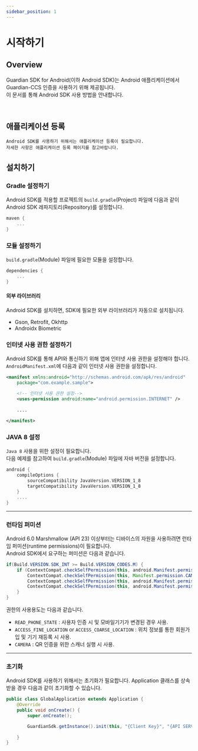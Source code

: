 ```yaml
---
sidebar_position: 1
---
```


# 시작하기

## Overview

Guardian SDK for Android(이하 Android SDK)는 Android 애플리케이션에서 Guardian-CCS 인증을 사용하기 위해 제공됩니다.  
이 문서를 통해 Android SDK 사용 방법을 안내합니다.

<br/>

## 애플리케이션 등록
```
Android SDK를 사용하기 위해서는 애플리케이션 등록이 필요합니다.   
자세한 사항은 애플리케이션 등록 페이지를 참고바랍니다.
```

## 설치하기

### Gradle 설정하기
Android SDK를 적용할 프로젝트의 `build.gradle`(Project) 파일에 다음과 같이 Android SDK 레파지토리(Repository)를 설정합니다.

```gradle
maven { 
    ...
}
```

### 모듈 설정하기
`build.gradle`(Module) 파일에 필요한 모듈을 설정합니다.

```gradle
dependencies {
    ...
}
```

#### 외부 라이브러리
Android SDK를 설치하면, SDK에 필요한 외부 라이브러리가 자동으로 설치됩니다.

- Gson, Retrofit, Okhttp
- Androidx Biometric

### 인터넷 사용 권한 설정하기
Android SDK를 통해 API와 통신하기 위해 앱에 인터넷 사용 권한을 설정해야 합니다.   
`AndroidManifest.xml`에 다음과 같이 인터넷 사용 권한을 설정합니다.

```xml
<manifest xmlns:android="http://schemas.android.com/apk/res/android"
    package="com.example.sample">

    <!-- 인터넷 사용 권한 설정-->
    <uses-permission android:name="android.permission.INTERNET" />
    
    ....
    
</manifest>
```

### JAVA 8 설정
`Java 8` 사용을 위한 설정이 필요합니다.   
다음 예제를 참고하여 `build.gradle`(Module) 파일에 자바 버전을 설정합니다.
```gradle
android {
    compileOptions {
        sourceCompatibility JavaVersion.VERSION_1_8
        targetCompatibility JavaVersion.VERSION_1_8
    }
    ....
}
```
---

### 런타임 퍼미션
Android 6.0 Marshmallow (API 23) 이상부터는 디바이스의 자원을 사용하려면 런타임 퍼미션(runtime permissions)이 필요합니다.   
Android SDK에서 요구하는 퍼미션은 다음과 같습니다.

```java
if(Build.VERSION.SDK_INT >= Build.VERSION_CODES.M) {
    if (ContextCompat.checkSelfPermission(this, android.Manifest.permission.READ_PHONE_STATE) != PackageManager.PERMISSION_GRANTED ||
        ContextCompat.checkSelfPermission(this, Manifest.permission.CAMERA) != PackageManager.PERMISSION_GRANTED ||
        ContextCompat.checkSelfPermission(this, android.Manifest.permission.ACCESS_FINE_LOCATION) != PackageManager.PERMISSION_GRANTED ||
        ContextCompat.checkSelfPermission(this, android.Manifest.permission.ACCESS_COARSE_LOCATION) != PackageManager.PERMISSION_GRANTED) {
    }
}
```

권한의 사용용도는 다음과 같습니다.
- `READ_PHONE_STATE` : 사용자 인증 시 및 모바일기기가 변경된 경우 사용.
- `ACCESS_FINE_LOCATION` or `ACCESS_COARSE_LOCATION` : 위치 정보를 통한 회원가입 및 기기 재등록 시 사용.
- `CAMERA` : QR 인증을 위한 스캐너 실행 시 사용.
---

### 초기화
Android SDK를 사용하기 위해서는 초기화가 필요합니다. Application 클래스를 상속받을 경우 다음과 같이 초기화할 수 있습니다.

```java
public class GlobalApplication extends Application {
    @Override
    public void onCreate() {
        super.onCreate();

        GuardianSdk.getInstance().init(this, "{Client Key}", "{API SERVER URL}");
        
    }
}
```

